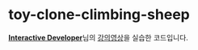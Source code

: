 # toy-clone-climbing-sheep
[**Interactive Developer**](https://www.youtube.com/c/cmiscm)님의 [강의영상](https://www.youtube.com/watch?v=hCHL7sydzn0&list=PLGf_tBShGSDNGHhFBT4pKFRMpiBrZJXCm&index=1)을 실습한 코드입니다.
